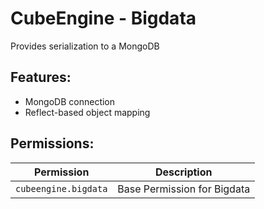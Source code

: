 # CubeEngine - Bigdata
Provides serialization to a MongoDB

## Features:
 - MongoDB connection
 - Reflect-based object mapping

## Permissions:

| Permission | Description |
| --- | --- |
| `cubeengine.bigdata` | Base Permission for Bigdata |
